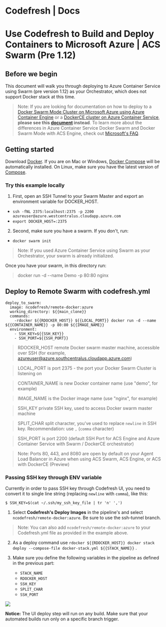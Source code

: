 # Codefresh | Docs

# Use Codefresh to Build and Deploy Containers to Microsoft Azure | ACS Swarm (Pre 1.12)

## Before we begin

This document will walk you through deploying to Azure Container Service using Swarm (pre version 1.12) as your Orchestrator, which does not support Docker stack at this time.  

> Note: If you are looking for documentation on how to deploy to a [Docker Swarm Mode Cluster on Microsoft Azure using Azure Container Engine][1] or a [DockerCE cluster on Azure Container Service][2], **please see this [document][3] instead**. To learn more about the differences in Azure Container Service Docker Swarm and Docker Swarm Mode with ACS Engine, check out [Microsoft's FAQ][4].

## Getting started

Download [Docker][5]. If you are on Mac or Windows, [Docker Compose][6] will be automatically installed. On Linux, make sure you have the latest version of [Compose][7].

### Try this example locally 

1. First, open an SSH Tunnel to your Swarm Master and export an environment variable for DOCKER_HOST.
  - `ssh -fNL 2375:localhost:2375 -p 2200 azureuser@azure.westcentralus.cloudapp.azure.com`
  - `export DOCKER_HOST=:2375`
2. Second, make sure you have a swarm. If you don't, run:
  - `docker swarm init`

> Note: If you used Azure Container Service using Swarm as your Orchestrator, your swarm is already initialized.

Once you have your swarm, in this directory run:

> docker run -d --name Demo -p 80:80 nginx

## Deploy to Remote Swarm with codefresh.yml    
    
    deploy_to_swarm:
      image: ncodefresh/remote-docker:azure
      working_directory: ${{main_clone}}
      commands:
        -rdocker ${{RDOCKER_HOST}} ${{LOCAL_PORT}} docker run -d --name ${{CONTAINER_NAME}} -p 80:80 ${{IMAGE_NAME}}
      environment:
        - SSH_KEY=${{SSH_KEY}}
        - SSH_PORT=${{SSH_PORT}}

> RDOCKER_HOST remote Docker swarm master machine, accessible over SSH (for example, azureuser@azure.southcentralus.cloudapp.azure.com)

> LOCAL_PORT is port 2375 - the port your Docker Swarm Cluster is listening on

> CONTAINER_NAME is new Docker container name (use "demo", for example)

> IMAGE_NAME is the Docker image name (use "nginx", for example)

> SSH_KEY private SSH key, used to access Docker swarm master machine

> SPLIT_CHAR split character, you've used to replace `newline` in SSH key. Recommendation: use `,` (`comma` character)

> SSH_PORT is port 2200 (default SSH Port for ACS Engine and Azure Container Service with Swarm / DockerCE orchestrator)

> Note: Ports 80, 443, and 8080 are open by default on your Agent Load Balancer in Azure when using ACS Swarm, ACS Engine, or ACS with DockerCE (Preview)

### Passing SSH key through ENV variable 

Currently in order to pass SSH key through Codefresh UI, you need to convert it to single line string (replacing `newline` with `comma`), like this:
    
    
    $ SSH_KEY=$(cat ~/.ssh/my_ssh_key_file | tr 'n' ',')
    

1. Select **Codefresh's Deploy Images** in the pipeline's and select `ncodefresh/remote-docker:azure`. Be sure to use the ssh-tunnel branch.

> Note: You can also add `ncodefresh/remote-docker:azure` to your Codefresh.yml file as provided in the example above.

2. As a deploy command use `rdocker ${{RDOCKER_HOST}} docker stack deploy --compose-file docker-stack.yml ${{STACK_NAME}}` .

3. Make sure you define the following variables in the pipeline as defined in the previous part:

    * `STACK_NAME`
    * `RDOCKER_HOST`
    * `SSH_KEY`
    * `SPLIT_CHAR`
    * `SSH_PORT`

![][6]

**Notice:** The UI deploy step will run on any build. Make sure that your automated builds run only on a specific branch trigger.

[1]: https://github.com/Azure/azure-quickstart-templates/tree/master/101-acsengine-swarmmode
[2]: https://docs.microsoft.com/en-us/azure/container-service/dcos-swarm/container-service-swarm-mode-walkthrough
[3]: Swarm-mode.md
[4]: https://docs.microsoft.com/en-us/azure/container-service/kubernetes/container-service-faq
[5]: https://www.docker.com/products/overview
[6]: https://docs.docker.com/compose
[7]: https://docs.docker.com/compose/install/
